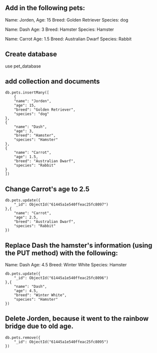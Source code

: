 ## Add in the following pets:
Name: Jorden,
Age: 15
Breed: Golden Retriever
Species: dog

Name: Dash
Age: 3
Breed: Hamster
Species: Hamster

Name: Carrot
Age: 1.5
Breed: Australian Dwarf
Species: Rabbit

## Create database
use pet_database

## add collection and documents

```
db.pets.insertMany([
    {
    "name": "Jorden",
    "age": 15,
    "breed": "Golden Retriever",
    "species": "dog"
},
{
    "name": "Dash",
    "age": 3,
    "breed": "Hamster",
    "species": "Hamster"
},
{
    "name": "Carrot",
    "age": 1.5,
    "breed": "Australian Dwarf",
    "species": "Rabbit"
}
])
```

## Change Carrot's age to 2.5
```
db.pets.update({
    "_id": ObjectId("61445a1e540ffeac25fc8097")
},{
    "name": "Carrot",
    "age": 2.5,
    "breed": "Australian Dwarf",
    "species": "Rabbit"
})
```

## Replace Dash the hamster's information (using the PUT method) with the following:
Name: Dash
Age: 4.5
Breed: Winter White
Species: Hamster

```
db.pets.update({
    "_id": ObjectId("61445a1e540ffeac25fc8096")
},{
    "name": "Dash",
    "age": 4.5,
    "breed": "Winter White",
    "species": "Hamster"
})
```

## Delete Jorden, because it went to the rainbow bridge due to old age.
```
db.pets.remove({
    "_id": ObjectId("61445a1e540ffeac25fc8095")
})
```
